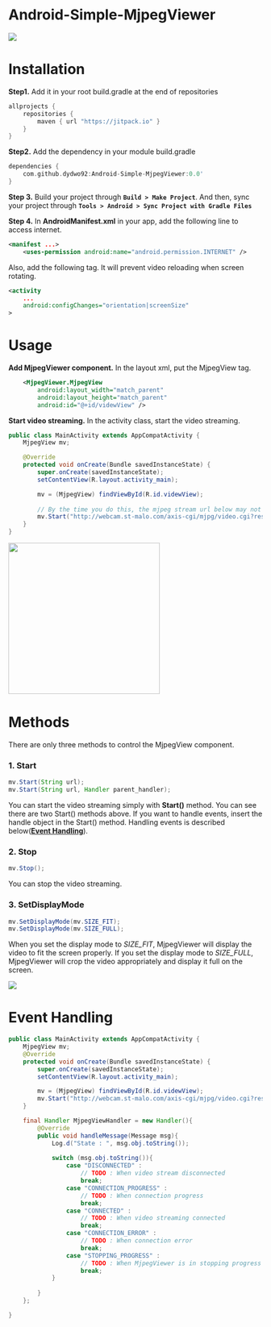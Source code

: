 # Android-Simple-MjpegViewer
[![](https://jitpack.io/v/dydwo92/Android-Simple-MjpegViewer.svg)](https://jitpack.io/#dydwo92/Android-Simple-MjpegViewer)

# Installation
**Step1.** Add it in your root build.gradle at the end of repositories

```gradle
allprojects {
    repositories {
        maven { url "https://jitpack.io" }
    }
}
```

**Step2.** Add the dependency in your module build.gradle


```gradle
dependencies {
    com.github.dydwo92:Android-Simple-MjpegViewer:0.0'
}
```

**Step 3.** Build your project through **`Build > Make Project`**. And then, sync your project through **`Tools > Android > Sync Project with Gradle Files`**

**Step 4.** In **AndroidManifest.xml** in your app, add the following line to access internet.

```xml
<manifest ...>
    <uses-permission android:name="android.permission.INTERNET" />
```

Also, add the following tag. It will prevent video reloading when screen rotating.

```xml
<activity
    ...
    android:configChanges="orientation|screenSize"
>
```

# Usage
**Add MjpegViewer component.** In the layout xml, put the MjpegView tag.
```xml
    <MjpegViewer.MjpegView
        android:layout_width="match_parent"
        android:layout_height="match_parent"
        android:id="@+id/videwView" />
```

**Start video streaming.** In the activity class, start the video streaming.
```java
public class MainActivity extends AppCompatActivity {
    MjpegView mv;

    @Override
    protected void onCreate(Bundle savedInstanceState) {
        super.onCreate(savedInstanceState);
        setContentView(R.layout.activity_main);

        mv = (MjpegView) findViewById(R.id.videwView);
        
        // By the time you do this, the mjpeg stream url below may not work..
        mv.Start("http://webcam.st-malo.com/axis-cgi/mjpg/video.cgi?resolution=352x288");
    }
}
```
<img src="http://i.imgur.com/8FXyqLZ.jpg" width="300px" />

# Methods
There are only three methods to control the MjpegView component.

### 1. Start
```java
mv.Start(String url);
mv.Start(String url, Handler parent_handler);
```
You can start the video streaming simply with **Start()** method. You can see there are two Start() methods above. If you want to handle events, insert the handle object in the Start() method. Handling events is described below(**[Event Handling](#event-handling)**).

### 2. Stop
```java
mv.Stop();
```
You can stop the video streaming.

### 3. SetDisplayMode
```java
mv.SetDisplayMode(mv.SIZE_FIT);
mv.SetDisplayMode(mv.SIZE_FULL);
```
When you set the display mode to *SIZE_FIT*, MjpegViewer will display the video to fit the screen properly. If you set the display mode to *SIZE_FULL*, MjpegViewer will crop the video appropriately and display it full on the screen.

![](http://i.imgur.com/ZwqBjeP.jpg)

# Event Handling
```java
public class MainActivity extends AppCompatActivity {
    MjpegView mv;
    @Override
    protected void onCreate(Bundle savedInstanceState) {
        super.onCreate(savedInstanceState);
        setContentView(R.layout.activity_main);

        mv = (MjpegView) findViewById(R.id.videwView);
        mv.Start("http://webcam.st-malo.com/axis-cgi/mjpg/video.cgi?resolution=352x288", MjpegViewHandler);
    }

    final Handler MjpegViewHandler = new Handler(){
        @Override
        public void handleMessage(Message msg){
            Log.d("State : ", msg.obj.toString());
            
            switch (msg.obj.toString()){
                case "DISCONNECTED" :
                    // TODO : When video stream disconnected
                    break;
                case "CONNECTION_PROGRESS" :
                    // TODO : When connection progress
                    break;
                case "CONNECTED" :
                    // TODO : When video streaming connected
                    break;
                case "CONNECTION_ERROR" :
                    // TODO : When connection error
                    break;
                case "STOPPING_PROGRESS" :
                    // TODO : When MjpegViewer is in stopping progress
                    break;
            }
            
        }
    };

}
```
